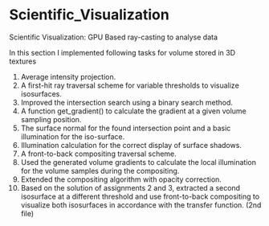 # Scientific_Visualization
Scientific Visualization: GPU Based ray-casting to analyse data

In this section I implemented following tasks for volume stored in 3D textures

1. Average intensity projection.
2. A first-hit ray traversal scheme for variable thresholds
to visualize isosurfaces.
3. Improved the intersection search using a binary search method.
4. A function get_gradient() to calculate the gradient at a given
volume sampling position. 
5. The surface normal for the found intersection point and a basic illumination for the iso-surface. 
6. Illumination calculation for the correct display of surface shadows.
7. A front-to-back compositing traversal scheme.
8. Used the generated volume gradients to calculate the local
illumination for the volume samples during the compositing.
9. Extended the compositing algorithm with opacity correction.
10. Based on the solution of assignments 2 and 3, extracted a second isosurface
at a different threshold and use front-to-back compositing to visualize both
isosurfaces in accordance with the transfer function.
(2nd file)
